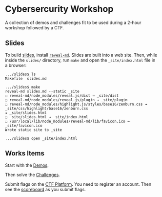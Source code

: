 # Cybersercurity Workshop

A collection of demos and challenges fit to be used during a 2-hour workshop followed by a CTF.

## Slides

To build [slides](./slides), install [`reveal-md`](https://github.com/webpro/reveal-md).
Slides are built into a web site.
Then, while inside the `slides/` directory, run `make` and open the `_site/index.html` file in a browser:

```console
.../slides$ ls
Makefile  slides.md

.../slides$ make
reveal-md slides.md --static _site
❏ reveal-md/node_modules/reveal.js/dist → _site/dist
❏ reveal-md/node_modules/reveal.js/plugin → _site/plugin
❏ reveal-md/node_modules/highlight.js/styles/base16/zenburn.css → _site/css/highlight/base16/zenburn.css
★ _site/slides.html
❏ _site/slides.html → _site/index.html
❏ /usr/local/lib/node_modules/reveal-md/lib/favicon.ico → _site/favicon.ico
Wrote static site to _site

.../slides$ open _site/index.html
```

## Works Items

Start with the [Demos](./demos/).

Then solve the [Challenges](./challenges/).

Submit flags on the [CTF Platform](https://workshop-ctf.security.cs.pub.ro/).
You need to register an account.
Then see the [scoreboard](https://workshop-ctf.security.cs.pub.ro/scores) as you submit flags.
